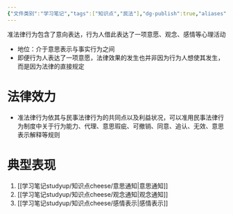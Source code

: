 ```yaml
---
{"文件类别":"学习笔记","tags":["知识点","民法"],"dg-publish":true,"aliases":["其他表示行为"],"permalink":"/学习笔记studyup/知识点cheese/准法律行为/","dgPassFrontmatter":true,"created":"2024-09-13T08:33:30.685+08:00","updated":"2024-10-27T00:16:46.576+08:00"}
---
```


准法律行为包含了意向表达，行为人借此表达了一项意愿、观念、感情等心理活动
- 地位：介于意思表示与事实行为之间
- 即便行为人表达了一项意愿，法律效果的发生也并非因为行为人想使其发生，而是因为法律的直接规定
# 法律效力
- 准法律行为依其与民事法律行为的共同点以及利益状况，可以准用民事法律行为制度中关于行为能力、代理、意思瑕疵、可撤销、同意、追认、无效、意思表示解释等规则
# 典型表现
1. [[学习笔记studyup/知识点cheese/意思通知\|意思通知]]
2. [[学习笔记studyup/知识点cheese/观念通知\|观念通知]]
3. [[学习笔记studyup/知识点cheese/感情表示\|感情表示]]